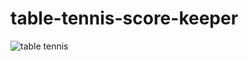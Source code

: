 # table-tennis-score-keeper

![table tennis](https://user-images.githubusercontent.com/89722531/185758188-66cc26fc-9bd9-4130-a000-ebb07c3e26b4.jpg)
